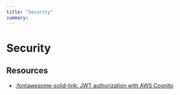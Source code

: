 ```yaml
---
title: "Security"
summary:
---
```


Security
===

Resources
---

- [:fontawesome-solid-link: JWT authorization with AWS
    Cognito](https://gntrm.medium.com/jwt-authentication-with-fastapi-and-aws-cognito-1333f7f2729e)
